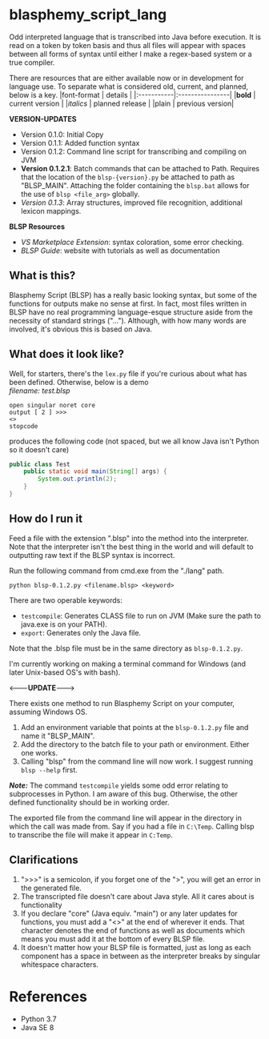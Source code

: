 # blasphemy_script_lang
Odd interpreted language that is transcribed into Java before execution. It is read on a token by token basis and thus all files will appear with spaces between all forms of syntax until either I make a regex-based system or a true compiler.

There are resources that are either available now or in development for language use. To separate what is considered old, current, and planned, below is a key.
|font-format | details         |
|:-----------|:----------------|
|**bold**    | current version |
|*italics*   | planned release |
|plain       | previous version|

**VERSION-UPDATES**
- Version 0.1.0: Initial Copy
- Version 0.1.1: Added function syntax
- Version 0.1.2: Command line script for transcribing and compiling on JVM
- **Version 0.1.2.1**: Batch commands that can be attached to Path. Requires that the location of the ```blsp-{version}.py``` be attached to path as "BLSP_MAIN". Attaching the folder containing the ```blsp.bat``` allows for the use of ```blsp <file_arg>``` globally.
- *Version 0.1.3*: Array structures, improved file recognition, additional lexicon mappings.

**BLSP Resources**
- *VS Marketplace Extension*: syntax coloration, some error checking.
- *BLSP Guide*: website with tutorials as well as documentation

## What is this?
Blasphemy Script (BLSP) has a really basic looking syntax, but some of the functions for outputs make no sense at first. In fact, most files written in BLSP have no real programming language-esque structure aside from the necessity of standard strings ("..."). Although, with how many words are involved, it's obvious this is based on Java.

## What does it look like?
Well, for starters, there's the ```lex.py``` file if you're curious about what has been defined. Otherwise, below is a demo<br>
*filename: test.blsp*
```
open singular noret core
output [ 2 ] >>>
<>
stopcode
```
produces the following code (not spaced, but we all know Java isn't Python so it doesn't care)
```java
public class Test
    public static void main(String[] args) {
        System.out.println(2);
    }
}
```

## How do I run it
Feed a file with the extension ".blsp" into the method into the interpreter. Note that the interpreter isn't the best thing in the world and will default to outputting raw text if the BLSP syntax is incorrect.

Run the following command from cmd.exe from the "./lang" path.

```python blsp-0.1.2.py <filename.blsp> <keyword>```

There are two operable keywords:
- ```testcompile```: Generates CLASS file to run on JVM (Make sure the path to java.exe is on your PATH).
- ```export```: Generates only the Java file.

Note that the .blsp file must be in the same directory as ```blsp-0.1.2.py```.

I'm currently working on making a terminal command for Windows (and later Unix-based OS's with bash).

<---**UPDATE**--->

There exists one method to run Blasphemy Script on your computer, assuming Windows OS.
1. Add an environment variable that points at the ```blsp-0.1.2.py``` file and name it "BLSP_MAIN".
2. Add the directory to the batch file to your path or environment. Either one works.
3. Calling "blsp" from the command line will now work. I suggest running ```blsp --help``` first.

***Note:*** The command ```testcompile``` yields some odd error relating to subprocesses in Python. I am aware of this bug. Otherwise, the other defined functionality should be in working order.

The exported file from the command line will appear in the directory in which the call was made from. Say if you had a file in ```C:\Temp```. Calling blsp to transcribe the file will make it appear in ```C:Temp```.

## Clarifications
1. ">>>" is a semicolon, if you forget one of the ">", you will get an error in the generated file.
2. The transcripted file doesn't care about Java style. All it cares about is functionality
3. If you declare "core" (Java equiv. "main") or any later updates for functions, you must add a "<>" at the end of wherever it ends. That character denotes the end of functions as well as documents which means you must add it at the bottom of every BLSP file.
4. It doesn't matter how your BLSP file is formatted, just as long as each component has a space in between as the interpreter breaks by singular whitespace characters.
# References
- Python 3.7
- Java SE 8
